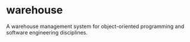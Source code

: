 # warehouse
 A warehouse management system for object-oriented programming and software engineering disciplines.
